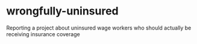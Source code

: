 # wrongfully-uninsured
Reporting a project about uninsured wage workers who should actually be receiving insurance coverage
